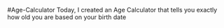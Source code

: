 #Age-Calculator
Today, I created an Age Calculator that tells you exactly how old you are based on your birth date
